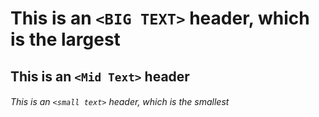 # This is an `<BIG TEXT>` header, which is the largest

## This is an `<Mid Text>` header

###### This is an `<small text>` header, which is the smallest
